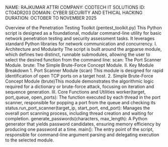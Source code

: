 NAME:  RAJKUMAR ATTRI
COMPANY: CODTECH IT SOLUTIONS
ID: CT04DR203
DOMAIN: CYBER SECURITY AND ETHICAL HACKING 
DURATION: OCTOBER TO NOVEMBER 2025


Overview of the Penetration Testing Toolkit (pentest_toolkit.py)
​This Python script is designed as a foundational, modular command-line utility for basic network penetration testing and security assessment tasks. It leverages standard Python libraries for network communication and concurrency.
​I. Architecture and Modularity
​The script is built around the argparse module, which defines two distinct, runnable submodules, allowing the user to select the desired function from the command line:
​scan: The Port Scanner Module.
​brute: The Simple Brute-Force Concept Module.
​II. Key Module Breakdown
​1. Port Scanner Module (scan)
​This module is designed for rapid identification of open TCP ports on a target host.
2. Simple Brute-Force Concept Module (brute)
​This module demonstrates the algorithmic logic required for a dictionary or brute-force attack, focusing on iteration and sequence generation.
III. Core Functions and Utilities
​worker(target, port_queue, open_ports): The function executed by each thread in the port scanner, responsible for popping a port from the queue and checking its status.
​run_port_scanner(target_ip, start_port, end_port): Manages the overall port scanning process, including thread creation and waiting for completion.
​generate_passwords(characters, max_length): A Python generator that yields password candidates, ensuring memory efficiency by producing one password at a time.
​main(): The entry point of the script, responsible for command-line argument parsing and delegating execution to the selected module.
